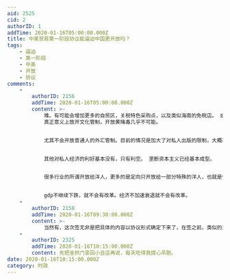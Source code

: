 ```yaml
---
aid: 2525
cid: 2
authorID: 1
addTime: 2020-01-16T05:00:00.000Z
title: 中美贸易第一阶段协议能逼迫中国更开放吗？
tags:
    - 逼迫
    - 第一阶段
    - 中美
    - 开放
    - 协议
comments:
    -
        authorID: 2156
        addTime: 2020-01-16T05:00:00.000Z
        content: >-
            难。有可能会增加更多的自贸区，关税特色采购点，以及类似海南的免税店。 或者在珠海搞一块地方叫xx新区卖给澳门。
            真正意义上放开文化管制，开放黄赌毒几乎不可能。


            尤其不会开放普通人的外汇管制。目前的情况是加大了对私人出版的限制，大概率限制每个人获取vpn，甚至是强迫每个用户交出正式身份或被监控。


            其他对私人经济的利好基本没有，只有利空。 垄断资本主义已经基本成型。


            很多行业的所谓开放给洋人，更多的是定向只开放给一部分特殊的洋人，也就是俗称的洋人白手套。


            gdp不继续下跌，就不会有改革。经济不加速衰退就不会有改革。
    -
        authorID: 2158
        addTime: 2020-01-16T09:30:00.000Z
        content: >-
            当然有，这次签无非是把具体的内容以协议形式确定下来了，在签之前，类似的开放举措已经讲过了，并不新鲜。在包子把民资和实体快要玩死的时候，留下一个烂摊子等外资来输血救援，治标不治本。政治体制改革和法治建设跟不上的话，最后该跑的还是得跑，留得住的要么是白手套要么就是半死不活的。
    -
        authorID: 2325
        addTime: 2020-01-16T10:15:00.000Z
        content: 先把金拱门变回小丑店再说，每天吃得我提心吊胆。
date: 2020-01-16T10:15:00.000Z
category: 时政
---
```




